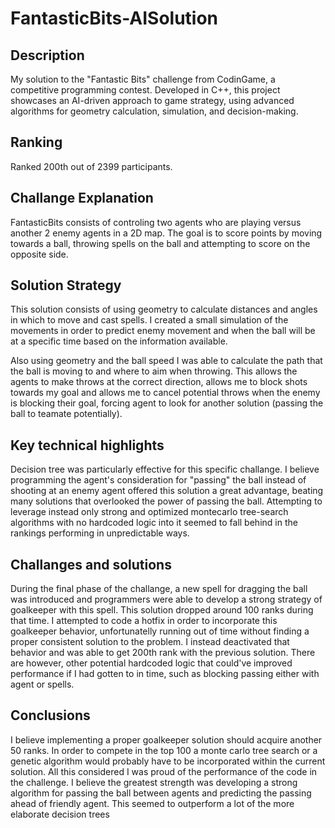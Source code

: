 # FantasticBits-AISolution

## Description
My solution to the "Fantastic Bits" challenge from CodinGame, a competitive programming contest. Developed in C++, this project showcases an AI-driven approach to game strategy, using advanced algorithms for geometry calculation, simulation, and decision-making.

## Ranking
Ranked 200th out of 2399 participants.

## Challange Explanation
FantasticBits consists of controling two agents who are playing versus another 2 enemy agents in a 2D map. The goal is to score points by moving towards a ball, throwing spells on the ball and attempting to score on the opposite side.

## Solution Strategy
This solution consists of using geometry to calculate distances and angles in which to move and cast spells. I created a small simulation of the movements in order to predict enemy movement and when the ball will be at a specific time based on the information available.

Also using geometry and the ball speed I was able to calculate the path that the ball is moving to and where to aim when throwing. This allows the agents to make throws at the correct direction, allows me to block shots towards my goal and allows me to cancel potential throws when the enemy is blocking their goal, forcing agent to look for another solution (passing the ball to teamate potentially).

## Key technical highlights
Decision tree was particularly effective for this specific challange. I believe programming the agent's consideration for "passing" the ball instead of shooting at an enemy agent offered this solution a great advantage, beating many solutions that overlooked the power of passing the ball. Attempting to leverage instead only strong and optimized montecarlo tree-search algorithms with no hardcoded logic into it seemed to fall behind in the rankings performing in unpredictable ways.

## Challanges and solutions
During the final phase of the challange, a new spell for dragging the ball was introduced and programmers were able to develop a strong strategy of goalkeeper with this spell. This solution dropped around 100 ranks during that time. I attempted to code a hotfix in order to incorporate this goalkeeper behavior, unfortunatelly running out of time without finding a proper consistent solution to the problem. I instead deactivated that behavior and was able to get 200th rank with the previous solution. There are however, other potential hardcoded logic that could've improved performance if I had gotten to in time, such as blocking passing either with agent or spells.

## Conclusions
I believe implementing a proper goalkeeper solution should acquire another 50 ranks. In order to compete in the top 100 a monte carlo tree search or a genetic algorithm would probably have to be incorporated within the current solution. All this considered I was proud of the performance of the code in the challenge. I believe the greatest strength was developing a strong algorithm for passing the ball between agents and predicting the passing ahead of friendly agent. This seemed to outperform a lot of the more elaborate decision trees
